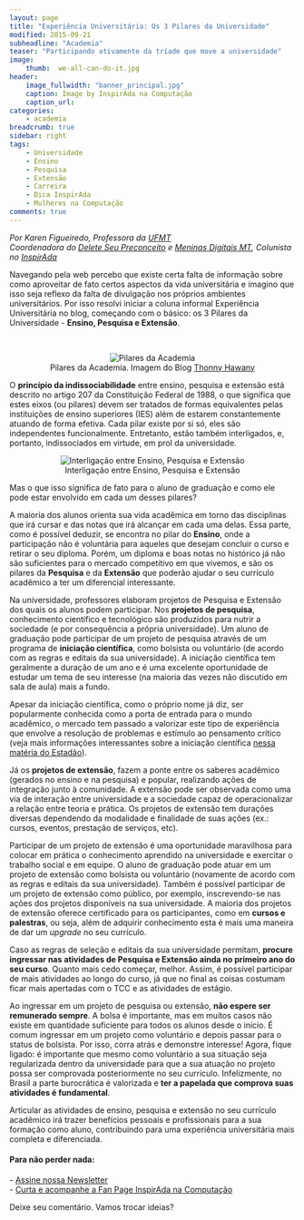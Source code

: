 ```yaml
---
layout: page
title: "Experiência Universitária: Os 3 Pilares da Universidade"
modified: 2015-09-21
subheadline: "Academia"
teaser: "Participando ativamente da tríade que move a universidade"
image:
    thumb:  we-all-can-do-it.jpg
header:
    image_fullwidth: "banner_principal.jpg"
    caption: Image by InspirAda na Computação
    caption_url: 
categories:
    - academia
breadcrumb: true
sidebar: right
tags:
    - Universidade
    - Ensino
    - Pesquisa
    - Extensão
    - Carreira
    - Dica InspirAda
    - Mulheres na Computação
comments: true 
---
```

<p style='font-style:italic;'>Por Karen Figueiredo, Professora da <a href="http://www.ic.ufmt.br/" target="_blank">UFMT</a><br />
Coordenadora do <a href="http://inspiradanacomputacao.com/" target="_blank">Delete Seu Preconceito</a> e <a href="http://inspiradanacomputacao.com/" target="_blank">Meninas Digitais MT</a>, Colunista no <a href="http://inspiradanacomputacao.com/" target="_blank">InspirAda</a></p>

<p>Navegando pela web percebo que existe certa falta de informação sobre como aproveitar de fato certos aspectos da vida universitária e imagino que isso seja reflexo da falta de divulgação nos próprios ambientes universitários. Por isso resolvi iniciar a coluna informal Experiência Universitária no blog, começando com o básico: os 3 Pilares da Universidade - <strong>Ensino, Pesquisa e Extensão</strong>.</p><br />

<div align="center">
    <figure>
        <img src="http://inspiradanacomputacao.github.io/images/pilares_academia.png" alt="Pilares da Academia">
        <figcaption>Pilares da Academia. Imagem do Blog <a href="http://thonnyhawany.blogspot.com.br/2012/08/atividades-academicas-e_16.html" target="_blank">Thonny Hawany</a> </figcaption> 
    </figure> 
</div>

<p>O <strong>princípio da indissociabilidade</strong> entre ensino, pesquisa e extensão está descrito no artigo 207 da Constituição Federal de 1988, o que significa que estes eixos (ou pilares) devem ser tratados de formas equivalentes pelas instituições de ensino superiores (IES) além de estarem constantemente atuando de forma efetiva. Cada pilar existe por si só, eles são independentes funcionalmente. Entretanto, estão também interligados, e, portanto, indissociados em virtude, em prol da universidade.</p>

<div align="center">
    <figure>
        <img src="http://inspiradanacomputacao.github.io/images/epe.png" alt="Interligação entre Ensino, Pesquisa e Extensão">
        <figcaption>Interligação entre Ensino, Pesquisa e Extensão</figcaption>
    </figure> 
</div>

<p>Mas o que isso significa de fato para o aluno de graduação e como ele pode estar envolvido em cada um desses pilares?</p>

<p>A maioria dos alunos orienta sua vida acadêmica em torno das disciplinas que irá cursar e das notas que irá alcançar em cada uma delas. Essa parte, como é possível deduzir, se encontra no pilar do <strong>Ensino</strong>, onde a participação não é voluntária para aqueles que desejam concluir o curso e retirar o seu diploma. Porém, um diploma e boas notas no histórico já não são suficientes para o mercado competitivo em que vivemos, e são os pilares da <strong>Pesquisa</strong> e da <strong>Extensão</strong> que poderão ajudar o seu currículo acadêmico a ter um diferencial interessante.</p>

<p>Na universidade, professores elaboram projetos de Pesquisa e Extensão dos quais os alunos podem participar. Nos <strong>projetos de pesquisa</strong>, conhecimento científico e tecnológico são produzidos para nutrir a sociedade (e por consequência a própria universidade). Um aluno de graduação pode participar de um projeto de pesquisa através de um programa de <strong>iniciação científica</strong>, como bolsista ou voluntário (de acordo com as regras e editais da sua universidade). A iniciação científica tem geralmente a duração de um ano e é uma excelente oportunidade de estudar um tema de seu interesse (na maioria das vezes não discutido em sala de aula) mais a fundo. </p>

<p>Apesar da iniciação científica, como o próprio nome já diz, ser popularmente conhecida como a porta de entrada para o mundo acadêmico, o mercado tem passado a valorizar este tipo de experiência que envolve a resolução de problemas e estímulo ao pensamento crítico (veja mais informações interessantes sobre a iniciação científica <a href="http://educacao.estadao.com.br/noticias/geral,iniciacao-cientifica-estimula-senso-critico-e-pode-ajudar-na-carreira,1752494" target="_blank">nessa matéria do Estadão</a>).</p> 

<p>Já os <strong>projetos de extensão</strong>, fazem a ponte entre os saberes acadêmico (gerados no ensino e na pesquisa) e popular, realizando ações de integração junto à comunidade. A extensão pode ser observada como uma via de interação entre universidade e a sociedade capaz de operacionalizar a relação entre teoria e prática. Os projetos de extensão tem durações diversas dependendo da modalidade e finalidade de suas ações (ex.: cursos, eventos, prestação de serviços, etc).</p>

<p>Participar de um projeto de extensão é uma oportunidade maravilhosa para colocar em prática o conhecimento aprendido na universidade e exercitar o trabalho social e em equipe. O aluno de graduação pode atuar em um projeto de extensão como bolsista ou voluntário (novamente de acordo com as regras e editais da sua universidade). Também é possível participar de um projeto de extensão como público, por exemplo, inscrevendo-se nas ações dos projetos disponíveis na sua universidade. A maioria dos projetos de extensão oferece certificado para os participantes, como em <strong>cursos e palestras</strong>, ou seja, além de adquirir conhecimento esta é mais uma maneira de dar um <em>upgrade</em> no seu currículo.</p>

<p>Caso as regras de seleção e editais da sua universidade permitam, <strong>procure ingressar nas atividades de Pesquisa e Extensão ainda no primeiro ano do seu curso</strong>. Quanto mais cedo começar, melhor. Assim, é possível participar de mais atividades ao longo do curso, já que no final as coisas costumam ficar mais apertadas com o TCC e as atividades de estágio. 
</p>

<p>Ao ingressar em um projeto de pesquisa ou extensão, <strong>não espere ser remunerado sempre</strong>. A bolsa é importante, mas em muitos casos não existe em quantidade suficiente para todos os alunos desde o início. É comum ingressar em um projeto como voluntário e depois passar para o status de bolsista. Por isso, corra atrás e demonstre interesse! Agora, fique ligado: é importante que mesmo como voluntário a sua situação seja regularizada dentro da universidade para que a sua atuação no projeto possa ser comprovada posteriormente no seu currículo. Infelizmente, no Brasil a parte burocrática é valorizada e <strong>ter a papelada que comprova suas atividades é fundamental</strong>.</p>

<p>Articular as atividades de ensino, pesquisa e extensão no seu currículo acadêmico irá trazer benefícios pessoais e profissionais para a sua formação como aluno, contribuindo para uma experiência universitária mais completa e diferenciada.</p>


<h4> Para não perder nada: </h4>
<p>
- <a href="http://inspiradanacomputacao.us11.list-manage1.com/subscribe?u=e6a849e909bc803ed73b456c2&id=a85bc7db3b" target="_blank">Assine nossa Newsletter</a> <br />
- <a href="https://www.facebook.com/InspiradaNaComputacao" target="_blank">Curta e acompanhe a Fan Page InspirAda na Computação</a><br />
</p>
Deixe seu comentário. Vamos trocar ideias?


